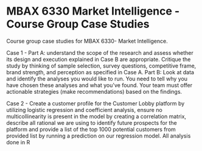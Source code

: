 # MBAX 6330 Market Intelligence - Course Group Case Studies

Course group case studies for MBAX 6330- Market Intelligence. 

Case 1 - 
Part A: understand the scope of the research and assess whether its design and execution explained in Case B are appropriate. Critique the study by thinking of sample selection, survey questions, competitive frame, brand strength, and perception as specified in Case A. 
Part B: Look at data and identify the analyses you would like to run. You need to tell why you have chosen these analyses and what you've found. Your team must offer actionable strategies (make recommendations) based on the findings. 

Case 2 - Create a customer profile for the Customer Lobby platform by utilizing logistic regression and coefficient analysis, ensure no multicollinearity is present in the model by creating a correlation matrix, describe all rational we are using to identify future prospects for the platform and provide a list of the top 1000 potential customers from provided list by running a prediction on our regression model. All analysis done in R
